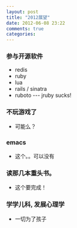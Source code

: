 ```yaml
---
layout: post
title: "2012展望" 
date: 2012-06-08 23:22
comments: true
categories: 
---
```


### 参与开源软件

* redis
* ruby
* lua
* rails / sinatra
* ruboto --- jruby sucks!

### 不玩游戏了

* 可能么？ 

### emacs

* 这个。。可以没有 

### 读那几本重头书。

* 这个要完成！

### 学学儿科, 发展心理学

* 一切为了孩子
